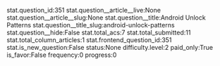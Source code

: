 stat.question_id:351
stat.question__article__live:None
stat.question__article__slug:None
stat.question__title:Android Unlock Patterns
stat.question__title_slug:android-unlock-patterns
stat.question__hide:False
stat.total_acs:7
stat.total_submitted:11
stat.total_column_articles:1
stat.frontend_question_id:351
stat.is_new_question:False
status:None
difficulty.level:2
paid_only:True
is_favor:False
frequency:0
progress:0
